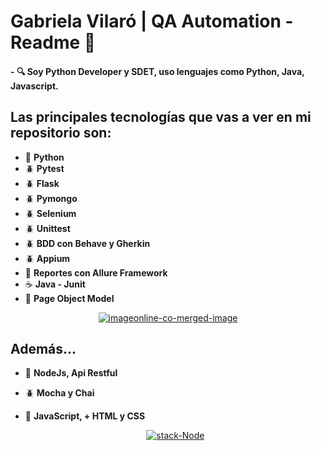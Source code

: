  # Gabriela Vilaró | QA Automation - Readme 👋


  #### - :mag: Soy Python Developer y SDET, uso lenguajes como Python, Java, Javascript.

 ## Las principales tecnologías que vas a ver en mi repositorio son: 

  - :snake: **Python**
  - :beetle: **Pytest**
  - :beetle: **Flask**
  - :beetle: **Pymongo**
  - :beetle: **Selenium**
  - :beetle: **Unittest**
  - :beetle: **BDD con Behave y Gherkin**
  - :beetle: **Appium**
  - :open_file_folder: **Reportes con Allure Framework**
  - :coffee: **Java - Junit**
  - :open_file_folder: **Page Object Model**
  
  
   <p align="center"> <a href="https://ibb.co/thB3wzk"><img src="https://i.ibb.co/kyKMVJk/imageonline-co-merged-image.png" alt="imageonline-co-merged-image" border="0"></a> </p>
   
  
## Además...
      
- :space_invader: **NodeJs, Api Restful**

- :beetle: **Mocha y Chai**

- :space_invader: **JavaScript, + HTML y CSS**


  <p align="center"> <a href="https://imgbb.com/"><img src="https://i.ibb.co/VQvfxdX/stack-Node.png" alt="stack-Node" border="0"></a> </p>
  
  
